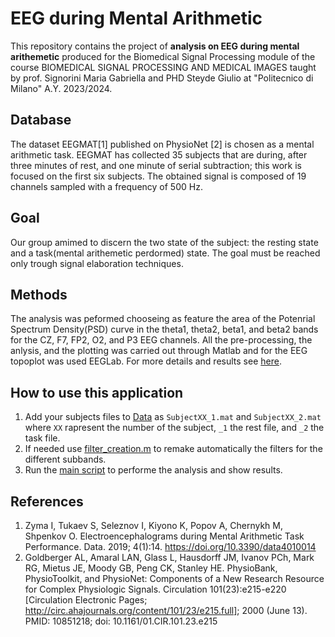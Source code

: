 # EEG during Mental Arithmetic
This repository contains the project of **analysis on EEG during mental arithemetic** produced for the Biomedical Signal Processing module of the course BIOMEDICAL SIGNAL PROCESSING AND MEDICAL IMAGES taught by prof. Signorini Maria Gabriella and PHD Steyde Giulio at "Politecnico di Milano" A.Y. 2023/2024.

## Database
The dataset EEGMAT[1] published on PhysioNet [2] is
chosen as a mental arithmetic task. EEGMAT has collected 35
subjects that are during, after three minutes of rest, and one
minute of serial subtraction; this work is focused on the first six
subjects. The obtained signal is composed of 19 channels
sampled with a frequency of 500 Hz.

## Goal
Our group amimed to discern the two state of the subject: the resting state and a task(mental arithemetic perdormed) state. The goal must be reached only trough signal elaboration techniques.

## Methods
The analysis was peformed chooseing as feature the area of the Potenrial Spectrum Density(PSD) curve in the theta1, theta2, beta1, and beta2 bands for the CZ, F7, FP2, O2, and P3 EEG channels.
All the pre-processing, the anlysis, and the plotting was carried out through Matlab and for the EEG topoplot was used EEGLab.
For more details and results see [here](docs/abstract.md).

## How to use this application
1. Add your subjects files to [Data](Data) as `SubjectXX_1.mat` and `SubjectXX_2.mat` where `XX` rapresent the number of the subject, `_1` the rest file, and `_2` the task file.
2. If needed use [filter_creation.m](filter_creation.m) to remake automatically the filters for the different subbands. 
3. Run the [main script](main.m) to performe the analysis and show results.

## References
1. Zyma I, Tukaev S, Seleznov I, Kiyono K, Popov A, Chernykh M,
Shpenkov O. Electroencephalograms during Mental Arithmetic Task
Performance. Data. 2019; 4(1):14. https://doi.org/10.3390/data4010014
2. Goldberger AL, Amaral LAN, Glass L, Hausdorff JM, Ivanov PCh, Mark
RG, Mietus JE, Moody GB, Peng CK, Stanley HE. PhysioBank,
PhysioToolkit, and PhysioNet: Components of a New Research Resource
for Complex Physiologic Signals. Circulation 101(23):e215-e220 [Circulation Electronic Pages;
http://circ.ahajournals.org/content/101/23/e215.full]; 2000 (June 13).
PMID: 10851218; doi: 10.1161/01.CIR.101.23.e215
